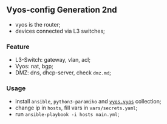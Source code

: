 ## Vyos-config Generation 2nd

- vyos is the router;
- devices connected via L3 switches;

### Feature

- L3-Switch: gateway, vlan, acl;
- Vyos: nat, bgp;
- DMZ: dns, dhcp-server, check `dmz.md`;

### Usage

- install `ansible`, `python3-paramiko` and [`vyos.vyos`](https://docs.ansible.com/ansible/latest/collections/vyos/vyos/index.html) collection;
- change ip in `hosts`, fill vars in `vars/secrets.yaml`;
- run `ansible-playbook -i hosts main.yml`;